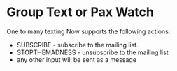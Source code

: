 Group Text or Pax Watch
=============================
One to many texting
Now supports the following actions:
  * SUBSCRIBE <name> - subscribe to the mailing list.
  * STOPTHEMADNESS - unsubscribe to the mailing list
  * any other input will be sent as a message
